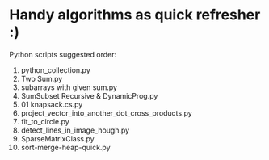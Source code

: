 # Handy algorithms as quick refresher :)

Python scripts suggested order:
1. python_collection.py
2. Two Sum.py
3. subarrays with given sum.py
4. SumSubset Recursive & DynamicProg.py
5. 01 knapsack.cs.py
6. project_vector_into_another_dot_cross_products.py
7. fit_to_circle.py
8. detect_lines_in_image_hough.py
9. SparseMatrixClass.py
10. sort-merge-heap-quick.py

